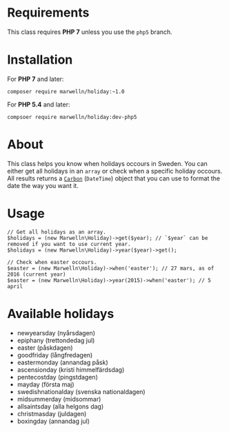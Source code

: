 # Requirements

This class requires **PHP 7** unless you use the `php5` branch.

# Installation

For **PHP 7** and later:

    composer require marwelln/holiday:~1.0

For **PHP 5.4** and later:

    compsoer require marwelln/holiday:dev-php5

# About

This class helps you know when holidays occours in Sweden. You can either get all holidays in an `array` or check when a specific holiday occours. All results returns a [`Carbon`](http://carbon.nesbot.com/) (`DateTime`) object that you can use to format the date the way you want it.

# Usage

    // Get all holidays as an array.
    $holidays = (new Marwelln\Holiday)->get($year); // `$year` can be removed if you want to use current year.
    $holidays = (new Marwelln\Holiday)->year($year)->get();

    // Check when easter occours.
    $easter = (new Marwelln\Holiday)->when('easter'); // 27 mars, as of 2016 (current year)
    $easter = (new Marwelln\Holiday)->year(2015)->when('easter'); // 5 april

# Available holidays

- newyearsday (nyårsdagen)
- epiphany (trettondedag jul)
- easter (påskdagen)
- goodfriday (långfredagen)
- eastermonday (annandag påsk)
- ascensionday (kristi himmelfärdsdag)
- pentecostday (pingstdagen)
- mayday (första maj)
- swedishnationalday (svenska nationaldagen)
- midsummerday (midsommar)
- allsaintsday (alla helgons dag)
- christmasday (juldagen)
- boxingday (annandag jul)
